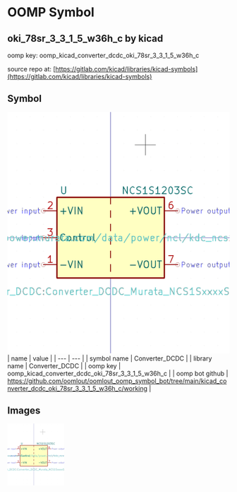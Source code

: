 # OOMP Symbol  
## oki_78sr_3_3_1_5_w36h_c  by kicad  
  
oomp key: oomp_kicad_converter_dcdc_oki_78sr_3_3_1_5_w36h_c  
  
source repo at: [https://gitlab.com/kicad/libraries/kicad-symbols](https://gitlab.com/kicad/libraries/kicad-symbols)  
## Symbol  
  
[![working.png](working_600.png)](working.png)  
| name | value | 
| --- | --- | 
| symbol name | Converter_DCDC | 
| library name | Converter_DCDC | 
| oomp key | oomp_kicad_converter_dcdc_oki_78sr_3_3_1_5_w36h_c | 
| oomp bot github | https://github.com/oomlout/oomlout_oomp_symbol_bot/tree/main/kicad_converter_dcdc_oki_78sr_3_3_1_5_w36h_c/working | 
## Images  
  
[![working.png](working_140.png)](working.png)  
